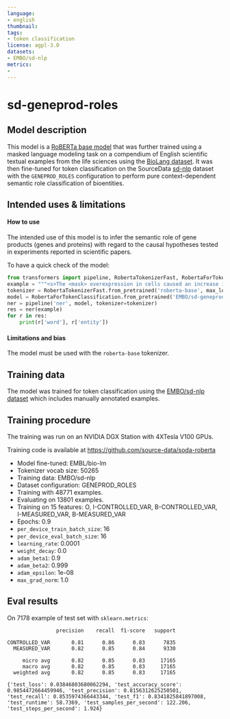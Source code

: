 ```yaml
---
language: 
- english
thumbnail: 
tags:
- token classification
license: agpl-3.0
datasets:
- EMBO/sd-nlp
metrics:
-
---
```


# sd-geneprod-roles

## Model description

This model is a [RoBERTa base model](https://huggingface.co/roberta-base) that was further trained using a masked language modeling task on a compendium of English scientific textual examples from the life sciences using the [BioLang dataset](https://huggingface.co/datasets/EMBO/biolang). It was then fine-tuned for token classification on the SourceData [sd-nlp](https://huggingface.co/datasets/EMBO/sd-nlp) dataset with the `GENEPROD_ROLES` configuration to perform pure context-dependent semantic role classification of bioentities.


## Intended uses & limitations

#### How to use

The intended use of this model is to infer the semantic role of gene products (genes and proteins) with regard to the causal hypotheses tested in experiments reported in scientific papers. 

To have a quick check of the model:

```python
from transformers import pipeline, RobertaTokenizerFast, RobertaForTokenClassification
example = """<s>The <mask> overexpression in cells caused an increase in <mask> expression.</s>"""
tokenizer = RobertaTokenizerFast.from_pretrained('roberta-base', max_len=512)
model = RobertaForTokenClassification.from_pretrained('EMBO/sd-geneprod-roles')
ner = pipeline('ner', model, tokenizer=tokenizer)
res = ner(example)
for r in res:
    print(r['word'], r['entity'])
```

#### Limitations and bias

The model must be used with the `roberta-base` tokenizer.

## Training data

The model was trained for token classification using the [EMBO/sd-nlp dataset](https://huggingface.co/datasets/EMBO/sd-nlp) which includes manually annotated examples.

## Training procedure

The training was run on an NVIDIA DGX Station with 4XTesla V100 GPUs.

Training code is available at https://github.com/source-data/soda-roberta

- Model fine-tuned: EMBL/bio-lm
- Tokenizer vocab size: 50265
- Training data: EMBO/sd-nlp
- Dataset configuration: GENEPROD_ROLES
- Training with 48771 examples.
- Evaluating on 13801 examples.
- Training on 15 features: O, I-CONTROLLED_VAR, B-CONTROLLED_VAR, I-MEASURED_VAR, B-MEASURED_VAR
- Epochs: 0.9
- `per_device_train_batch_size`: 16
- `per_device_eval_batch_size`: 16
- `learning_rate`: 0.0001
- `weight_decay`: 0.0
- `adam_beta1`: 0.9
- `adam_beta2`: 0.999
- `adam_epsilon`: 1e-08
- `max_grad_norm`: 1.0

## Eval results

On 7178 example of test set with `sklearn.metrics`:

```                                                                             
                precision    recall  f1-score   support

CONTROLLED_VAR       0.81      0.86      0.83      7835
  MEASURED_VAR       0.82      0.85      0.84      9330

     micro avg       0.82      0.85      0.83     17165
     macro avg       0.82      0.85      0.83     17165
  weighted avg       0.82      0.85      0.83     17165
  
{'test_loss': 0.03846803680062294, 'test_accuracy_score': 0.9854472664459946, 'test_precision': 0.8156312625250501, 'test_recall': 0.8535974366443344, 'test_f1': 0.8341825841897008, 'test_runtime': 58.7369, 'test_samples_per_second': 122.206, 'test_steps_per_second': 1.924}
```
